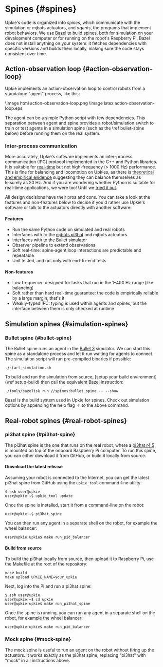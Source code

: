 # Spines {#spines}

Upkie's code is organized into *spines*, which communicate with the simulation or mjbots actuators, and *agents*, the programs that implement robot behaviors. We use [Bazel](https://bazel.build/) to build spines, both for simulation on your development computer or for running on the robot's Raspberry Pi. Bazel does not install anything on your system: it fetches dependencies with specific versions and builds them locally, making sure the code stays consistent over time.

## Action-observation loop {#action-observation-loop}

Upkie implements an action-observation loop to control robots from a standalone "agent" process, like this:

\image html action-observation-loop.png
\image latex action-observation-loop.eps

The agent can be a simple Python script with few dependencies. This separation between agent and spine provides a robot/simulation switch to train or test agents in a simulation spine (such as the \ref bullet-spine below) before running them on the real system.

### Inter-process communication

More accurately, Upkie's software implements an inter-process communication (IPC) protocol implemented in the C++ and Python libraries. It is suitable for [real-time](https://en.wiktionary.org/wiki/real-time#English) but not high-frequency (> 1000 Hz) performance. This is fine for balancing and locomotion on Upkies, as there is [theoretical and empirical evidence](https://scaron.info/blog/balancing-is-a-low-frequency-task.html) suggesting they can balance themselves as leisurely as 20 Hz. And if you are wondering whether Python is suitable for real-time applications, we were too! Until we [tried it out](#performance).

All design decisions have their pros and cons. You can take a look at the features and non-features below to decide if you'd rather use Upkie's software or talk to the actuators directly with another software:

#### Features

- Run the same Python code on simulated and real robots
- Interfaces with to the [mjbots pi3hat](https://mjbots.com/products/mjbots-pi3hat-r4-4b) and mjbots actuators
- Interfaces with to the [Bullet](http://bulletphysics.org/) simulator
- Observer pipeline to extend observations
- Soft real-time: spine-agent loop interactions are predictable and repeatable
- Unit tested, and not only with end-to-end tests

#### Non-features

- Low frequency: designed for tasks that run in the 1–400 Hz range (like balancing)
- Soft rather than hard real-time guarantee: the code is empirically reliable by a large margin, that's it
- Weakly-typed IPC: typing is used within agents and spines, but the interface between them is only checked at runtime

## Simulation spines {#simulation-spines}

### Bullet spine {#bullet-spine}

The Bullet spine runs an agent in the [Bullet 3](https://github.com/bulletphysics/bullet3) simulator. We can start this spine as a standalone process and let it run waiting for agents to connect. The simulation script will run pre-compiled binaries if possible:

```console
./start_simulation.sh
```

To build and run the simulation from source, [setup your build environment](\ref setup-build) then call the equivalent Bazel instruction:

```console
./tools/bazelisk run //spines:bullet_spine -- --show
```

Bazel is the build system used in Upkie for spines. Check out simulation options by appending the help flag ``-h`` to the above command.

## Real-robot spines {#real-robot-spines}

### pi3hat spine {#pi3hat-spine}

The pi3hat spine is the one that runs on the real robot, where a [pi3hat r4.5](https://mjbots.com/products/mjbots-pi3hat-r4-5) is mounted on top of the onboard Raspberry Pi computer. To run this spine, you can either download it from GitHub, or build it locally from source.

#### Download the latest release

Assuming your robot is connected to the Internet, you can get the latest pi3hat spine from GitHub using the `upkie_tool` command-line utility:

```console
$ ssh user@upkie
user@upkie:~$ upkie_tool update
```

Once the spine is installed, start it from a command-line on the robot:

```console
user@upkie:~$ pi3hat_spine
```

You can then run any agent in a separate shell on the robot, for example the wheel balancer:

```console
user@upkie:upkie$ make run_pid_balancer
```

#### Build from source

To build the pi3hat locally from source, then upload it to Raspberry Pi, use the Makefile at the root of the repository:

```console
make build
make upload UPKIE_NAME=your_upkie
```

Next, log into the Pi and run a pi3hat spine:

```console
$ ssh user@upkie
user@upkie:~$ cd upkie
user@upkie:upkie$ make run_pi3hat_spine
```

Once the spine is running, you can run any agent in a separate shell on the robot, for example the wheel balancer:

```console
user@upkie:upkie$ make run_pid_balancer
```

### Mock spine {#mock-spine}

The mock spine is useful to run an agent on the robot without firing up the actuators. It works exactly as the pi3hat spine, replacing "pi3hat" with "mock" in all instructions above.
